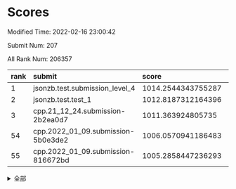 # Scores

Modified Time: 2022-02-16 23:00:42

Submit Num: 207

All Rank Num: 206357

| rank |               submit               |       score        |       sigma        | pk_num |
| :--- | :--------------------------------- | :----------------- | :----------------- | :----- |
| 1    | jsonzb.test.submission_level_4     | 1014.2544343755287 | 0.8313708068617536 | 3986   |
| 2    | jsonzb.test.test_1                 | 1012.8187312164396 | 0.8263440967422018 | 3990   |
| 3    | cpp.21_12_24.submission-2b2ea0d7   | 1011.363924805735  | 0.7773230183387756 | 3987   |
| 54   | cpp.2022_01_09.submission-5b0e3de2 | 1006.0570941186483 | 0.7413158385255718 | 3990   |
| 55   | cpp.2022_01_09.submission-816672bd | 1005.2858447236293 | 0.7160240979051149 | 3986   |


<details>
<summary>全部</summary>

| rank |                 submit                 |       score        |       sigma        | pk_num |
| :--- | :------------------------------------- | :----------------- | :----------------- | :----- |
| 1    | jsonzb.test.submission_level_4         | 1014.2544343755287 | 0.8313708068617536 | 3986   |
| 2    | jsonzb.test.test_1                     | 1012.8187312164396 | 0.8263440967422018 | 3990   |
| 3    | cpp.21_12_24.submission-2b2ea0d7       | 1011.363924805735  | 0.7773230183387756 | 3987   |
| 4    | gobigger.level_3.submission_level_3_49 | 1011.3197072087052 | 0.7767833739737028 | 3988   |
| 5    | gobigger.level_3.submission_level_3_20 | 1011.2594526902446 | 0.7603764874033379 | 3987   |
| 6    | gobigger.level_3.submission_level_3_8  | 1011.0530343476179 | 0.7922187670883438 | 3991   |
| 7    | gobigger.level_3.submission_level_3_18 | 1011.0249471643436 | 0.7764825692549014 | 3989   |
| 8    | gobigger.level_3.submission_level_3_45 | 1010.8721811070308 | 0.797584722032701  | 3986   |
| 9    | gobigger.level_3.submission_level_3_28 | 1010.8720544301079 | 0.7670677099406025 | 3986   |
| 10   | gobigger.level_3.submission_level_3_19 | 1010.8340860800084 | 0.7715219626195993 | 3989   |
| 11   | gobigger.level_3.submission_level_3_46 | 1010.7697650141968 | 0.7891321100512064 | 3983   |
| 12   | gobigger.level_3.submission_level_3_30 | 1010.6749516921655 | 0.7454913725130558 | 3986   |
| 13   | gobigger.level_3.submission_level_3_43 | 1010.5584269986922 | 0.7703290220671735 | 3984   |
| 14   | gobigger.level_3.submission_level_3_42 | 1010.5354223028539 | 0.7520620695610026 | 3989   |
| 15   | gobigger.level_3.submission_level_3_16 | 1010.4697707621873 | 0.7649602466368302 | 3987   |
| 16   | gobigger.level_3.submission_level_3_15 | 1010.3505014380385 | 0.7620724288673888 | 3991   |
| 17   | gobigger.level_3.submission_level_3_23 | 1010.2828104171844 | 0.7720570615317555 | 3991   |
| 18   | gobigger.level_3.submission_level_3_21 | 1010.2679219886103 | 0.7382577552183601 | 3993   |
| 19   | gobigger.level_3.submission_level_3_13 | 1010.243416122421  | 0.7564817237306185 | 3986   |
| 20   | gobigger.level_3.submission_level_3_14 | 1010.2274718478121 | 0.7447195177599212 | 3994   |
| 21   | gobigger.level_3.submission_level_3_34 | 1010.2183548742054 | 0.7643642548985535 | 3988   |
| 22   | gobigger.level_3.submission_level_3_40 | 1010.1908418804015 | 0.7733126820490958 | 3990   |
| 23   | gobigger.level_3.submission_level_3_3  | 1010.1198827137903 | 0.7635294289879342 | 3985   |
| 24   | gobigger.level_3.submission_level_3_26 | 1010.0133893904634 | 0.7746827981006862 | 3987   |
| 25   | gobigger.level_3.submission_level_3_10 | 1009.9783656950794 | 0.7430371414636981 | 3987   |
| 26   | gobigger.level_3.submission_level_3_35 | 1009.8558045729311 | 0.7417777132457158 | 3989   |
| 27   | gobigger.level_3.submission_level_3_17 | 1009.7347991515409 | 0.7544688282194645 | 3991   |
| 28   | gobigger.level_3.submission_level_3_1  | 1009.7077291308586 | 0.7485114831041689 | 3992   |
| 29   | gobigger.level_3.submission_level_3_38 | 1009.7042076342661 | 0.7542070122785762 | 3986   |
| 30   | gobigger.level_3.submission_level_3_4  | 1009.6605549017296 | 0.737327939960557  | 3989   |
| 31   | gobigger.level_3.submission_level_3_33 | 1009.5786047780133 | 0.7402013947572926 | 3984   |
| 32   | gobigger.level_3.submission_level_3_29 | 1009.5417503312783 | 0.7551273958988548 | 3987   |
| 33   | gobigger.level_3.submission_level_3_32 | 1009.531599616501  | 0.7749025201979552 | 3987   |
| 34   | gobigger.level_3.submission_level_3_0  | 1009.5290840506888 | 0.7601163969785869 | 3987   |
| 35   | gobigger.level_3.submission_level_3_7  | 1009.5259855237732 | 0.7547610072455941 | 3988   |
| 36   | gobigger.level_3.submission_level_3_5  | 1009.4595281600476 | 0.7624989358730119 | 3988   |
| 37   | gobigger.level_3.submission_level_3_22 | 1009.4180243146862 | 0.7658095556243187 | 3989   |
| 38   | gobigger.level_3.submission_level_3_41 | 1009.4151881776827 | 0.7653002958420003 | 3994   |
| 39   | gobigger.level_3.submission_level_3_24 | 1009.404374890932  | 0.7866734524211018 | 3988   |
| 40   | gobigger.level_3.submission_level_3_9  | 1009.3751825093316 | 0.7447088845062879 | 3987   |
| 41   | gobigger.level_3.submission_level_3_25 | 1009.2577582590997 | 0.7487420974229726 | 3989   |
| 42   | gobigger.level_3.submission_level_3_2  | 1009.1667002288611 | 0.7417053114554243 | 3989   |
| 43   | gobigger.level_3.submission_level_3_44 | 1009.162694346592  | 0.7397953603349995 | 3987   |
| 44   | gobigger.level_3.submission_level_3_6  | 1009.1232005670782 | 0.7480558695577944 | 3988   |
| 45   | gobigger.level_3.submission_level_3_31 | 1009.071990406329  | 0.7546581901821547 | 3986   |
| 46   | gobigger.level_3.submission_level_3_27 | 1009.0550653494752 | 0.7686419121092085 | 3984   |
| 47   | gobigger.level_3.submission_level_3_11 | 1008.9867818052835 | 0.7378337874838018 | 3985   |
| 48   | gobigger.level_3.submission_level_3_48 | 1008.7643500170428 | 0.7688287567208533 | 3984   |
| 49   | gobigger.level_3.submission_level_3_36 | 1008.5639561142466 | 0.7458715264503079 | 3980   |
| 50   | gobigger.level_3.submission_level_3_47 | 1008.5591575160183 | 0.724916717943569  | 3982   |
| 51   | gobigger.level_3.submission_level_3_37 | 1008.4894611179558 | 0.7315401620556946 | 3988   |
| 52   | gobigger.level_3.submission_level_3_39 | 1008.228402674269  | 0.7542016509990973 | 3993   |
| 53   | gobigger.level_3.submission_level_3_12 | 1007.5854794133577 | 0.7444066755072196 | 3985   |
| 54   | cpp.2022_01_09.submission-5b0e3de2     | 1006.0570941186483 | 0.7413158385255718 | 3990   |
| 55   | cpp.2022_01_09.submission-816672bd     | 1005.2858447236293 | 0.7160240979051149 | 3986   |
| 56   | gobigger.level_1.submission_level_1_20 | 1004.9608381061587 | 0.7291818889973002 | 3989   |
| 57   | gobigger.level_1.submission_level_1_37 | 1004.5687363854416 | 0.7136030012998628 | 3984   |
| 58   | gobigger.level_1.submission_level_1_12 | 1004.1934388922512 | 0.7163289797989694 | 3986   |
| 59   | gobigger.level_1.submission_level_1_27 | 1004.133882578571  | 0.7133044202332514 | 3985   |
| 60   | gobigger.level_1.submission_level_1_47 | 1004.1335776350478 | 0.7158194229813528 | 3991   |
| 61   | gobigger.level_1.submission_level_1_13 | 1004.0650728358743 | 0.7168196117968607 | 3985   |
| 62   | gobigger.level_1.submission_level_1_30 | 1004.0250356312081 | 0.7183829931886282 | 3985   |
| 63   | gobigger.level_1.submission_level_1_15 | 1003.8835425940383 | 0.7252279329769199 | 3987   |
| 64   | gobigger.level_1.submission_level_1_38 | 1003.8563990753894 | 0.7128160684200118 | 3987   |
| 65   | gobigger.level_1.submission_level_1_17 | 1003.834552020204  | 0.7169619545486141 | 3984   |
| 66   | gobigger.level_1.submission_level_1_32 | 1003.8160840118595 | 0.7262822354969395 | 3989   |
| 67   | gobigger.level_1.submission_level_1_45 | 1003.8131567889263 | 0.7159318605334785 | 3990   |
| 68   | gobigger.level_1.submission_level_1_10 | 1003.8110276921259 | 0.7155886753894086 | 3988   |
| 69   | gobigger.level_1.submission_level_1_1  | 1003.8083997915346 | 0.7193351319701916 | 3983   |
| 70   | gobigger.level_1.submission_level_1_5  | 1003.7451657523713 | 0.7309144437827755 | 3983   |
| 71   | gobigger.level_1.submission_level_1_35 | 1003.7059110505525 | 0.7198429554391544 | 3988   |
| 72   | gobigger.level_1.submission_level_1_6  | 1003.6698006486339 | 0.7205851656714202 | 3988   |
| 73   | gobigger.level_1.submission_level_1_29 | 1003.585965872579  | 0.7023883937481665 | 3988   |
| 74   | gobigger.level_1.submission_level_1_24 | 1003.5285664378249 | 0.718428702020486  | 3992   |
| 75   | gobigger.level_1.submission_level_1_46 | 1003.3888560818466 | 0.7193045739597308 | 3987   |
| 76   | gobigger.level_1.submission_level_1_48 | 1003.3389502954919 | 0.7209776327942006 | 3988   |
| 77   | gobigger.level_1.submission_level_1_26 | 1003.3303901869066 | 0.7232510845912937 | 3989   |
| 78   | gobigger.level_1.submission_level_1_11 | 1003.2891147923364 | 0.7174345430970629 | 3986   |
| 79   | gobigger.level_1.submission_level_1_39 | 1003.2327086847577 | 0.7182875064266625 | 3989   |
| 80   | gobigger.level_1.submission_level_1_43 | 1003.2064890358863 | 0.7122808834391156 | 3984   |
| 81   | gobigger.level_1.submission_level_1_14 | 1003.2016024723292 | 0.726192508514828  | 3981   |
| 82   | gobigger.level_1.submission_level_1_16 | 1003.1952724372625 | 0.7213850573361563 | 3989   |
| 83   | gobigger.level_1.submission_level_1_49 | 1003.1789535738678 | 0.7060373129464486 | 3985   |
| 84   | gobigger.level_1.submission_level_1_40 | 1003.107902273809  | 0.7257350890251599 | 3992   |
| 85   | gobigger.level_1.submission_level_1_9  | 1003.0912448017533 | 0.7192616185607135 | 3982   |
| 86   | gobigger.level_1.submission_level_1_19 | 1003.0692967608425 | 0.7094710214098072 | 3981   |
| 87   | gobigger.level_1.submission_level_1_34 | 1003.0622855216955 | 0.7168209412165749 | 3987   |
| 88   | gobigger.level_1.submission_level_1_0  | 1003.0452303261175 | 0.7071757918147914 | 3990   |
| 89   | gobigger.level_1.submission_level_1_36 | 1003.0089418854984 | 0.7087837782799845 | 3989   |
| 90   | gobigger.level_1.submission_level_1_21 | 1002.9721323997005 | 0.7080959555493213 | 3982   |
| 91   | gobigger.level_1.submission_level_1_42 | 1002.9585179122831 | 0.7114968045073583 | 3987   |
| 92   | gobigger.level_1.submission_level_1_7  | 1002.8579869831054 | 0.7273782703644123 | 3987   |
| 93   | gobigger.level_1.submission_level_1_8  | 1002.8531279557245 | 0.718403375017305  | 3984   |
| 94   | gobigger.level_1.submission_level_1_18 | 1002.825787732324  | 0.698866167666647  | 3983   |
| 95   | gobigger.level_1.submission_level_1_4  | 1002.7733614617787 | 0.7060247764178564 | 3984   |
| 96   | gobigger.level_1.submission_level_1_22 | 1002.6477949430613 | 0.7164600456545194 | 3985   |
| 97   | gobigger.level_1.submission_level_1_44 | 1002.5689850575587 | 0.7140534656789957 | 3984   |
| 98   | gobigger.level_1.submission_level_1_28 | 1002.4089660172356 | 0.7163637210079105 | 3993   |
| 99   | gobigger.level_1.submission_level_1_23 | 1002.3992317051861 | 0.7144259462819968 | 3985   |
| 100  | gobigger.level_1.submission_level_1_31 | 1002.2715113694802 | 0.6956708094455507 | 3983   |
| 101  | gobigger.level_1.submission_level_1_33 | 1002.2098801589923 | 0.7085866308058587 | 3991   |
| 102  | gobigger.level_1.submission_level_1_25 | 1001.8514306232913 | 0.7011901513523233 | 3989   |
| 103  | gobigger.level_1.submission_level_1_2  | 1001.804394914874  | 0.7136294266082344 | 3988   |
| 104  | gobigger.level_1.submission_level_1_41 | 1001.331553979749  | 0.7234073470385664 | 3982   |
| 105  | gobigger.level_1.submission_level_1_3  | 1001.306698377383  | 0.7166171100177133 | 3987   |
| 106  | gobigger.random.submission_random_16   | 997.3276085897451  | 0.7162739785046808 | 3987   |
| 107  | gobigger.random.submission_random_32   | 997.0907147038023  | 0.7052819432293956 | 3989   |
| 108  | gobigger.random.submission_random_44   | 997.0301304369152  | 0.7051101566219098 | 3985   |
| 109  | gobigger.random.submission_random_46   | 996.9495801720213  | 0.7054534716697323 | 3989   |
| 110  | gobigger.random.submission_random_49   | 996.8266005966475  | 0.6997565723401524 | 3988   |
| 111  | gobigger.random.submission_random_39   | 996.7672656955035  | 0.6911506064326396 | 3989   |
| 112  | gobigger.random.submission_random_38   | 996.5945111544045  | 0.7062330851129088 | 3992   |
| 113  | gobigger.random.submission_random_2    | 996.5800370173736  | 0.7115798401727077 | 3986   |
| 114  | gobigger.random.submission_random_22   | 996.50433441815    | 0.7078690417638075 | 3985   |
| 115  | gobigger.random.submission_random_31   | 996.4910855561914  | 0.7001720646166154 | 3994   |
| 116  | gobigger.random.submission_random_5    | 996.4779932805957  | 0.7127417032879683 | 3991   |
| 117  | gobigger.random.submission_random_28   | 996.4735632838347  | 0.7062231402664565 | 3986   |
| 118  | gobigger.random.submission_random_20   | 996.4573369155153  | 0.7068320946664614 | 3988   |
| 119  | gobigger.random.submission_random_12   | 996.4162773619796  | 0.7111838737301241 | 3987   |
| 120  | gobigger.random.submission_random_8    | 996.3384446520682  | 0.693089259526578  | 3986   |
| 121  | gobigger.random.submission_random_17   | 996.2698138593138  | 0.7181760767032568 | 3987   |
| 122  | gobigger.random.submission_random_25   | 996.2421298437587  | 0.7049338467150222 | 3991   |
| 123  | gobigger.random.submission_random_11   | 996.2189137346737  | 0.7116505753785056 | 3987   |
| 124  | gobigger.random.submission_random_33   | 996.1984484030681  | 0.7052841574508674 | 3984   |
| 125  | gobigger.random.submission_random_37   | 996.174112591315   | 0.7080358908888728 | 3990   |
| 126  | gobigger.random.submission_random_3    | 996.1442600563539  | 0.7102960294149565 | 3990   |
| 127  | gobigger.random.submission_random_15   | 996.084069620921   | 0.7115601435166994 | 3991   |
| 128  | gobigger.random.submission_random_41   | 996.0159330801561  | 0.7238815624377151 | 3984   |
| 129  | gobigger.random.submission_random_9    | 996.006964104721   | 0.6970343435179681 | 3985   |
| 130  | gobigger.random.submission_random_1    | 995.9995842862479  | 0.7060101788936521 | 3986   |
| 131  | gobigger.random.submission_random_29   | 995.996780262484   | 0.7105392819136547 | 3993   |
| 132  | gobigger.random.submission_random_42   | 995.9529406745304  | 0.709123208997797  | 3989   |
| 133  | gobigger.random.submission_random_43   | 995.9256334127549  | 0.6962527763591269 | 3989   |
| 134  | gobigger.random.submission_random_10   | 995.9235431052626  | 0.718661699295212  | 3990   |
| 135  | gobigger.random.submission_random_40   | 995.9033758543051  | 0.7184903368830757 | 3984   |
| 136  | gobigger.random.submission_random_45   | 995.7760080368151  | 0.6941708158576191 | 3988   |
| 137  | gobigger.random.submission_random_35   | 995.7297228530674  | 0.7108197062298993 | 3989   |
| 138  | gobigger.random.submission_random_36   | 995.6583709172181  | 0.7075809910943474 | 3989   |
| 139  | gobigger.random.submission_random_34   | 995.6521040652573  | 0.723870924591608  | 3983   |
| 140  | gobigger.random.submission_random_48   | 995.59513781631    | 0.7229749127751746 | 3988   |
| 141  | gobigger.random.submission_random_0    | 995.5942401117553  | 0.7097590176555308 | 3991   |
| 142  | gobigger.random.submission_random_23   | 995.5715442954931  | 0.7252019914354954 | 3991   |
| 143  | gobigger.random.submission_random_4    | 995.5403890308135  | 0.7072691688277573 | 3991   |
| 144  | gobigger.random.submission_random_47   | 995.4622346338386  | 0.7048708763148759 | 3988   |
| 145  | gobigger.random.submission_random_30   | 995.4502790381378  | 0.7163374440116211 | 3986   |
| 146  | gobigger.random.submission_random_26   | 995.4083732537517  | 0.711038714605219  | 3983   |
| 147  | gobigger.random.submission_random_6    | 995.4048585579379  | 0.7202339151404198 | 3988   |
| 148  | gobigger.random.submission_random_21   | 995.3225399768899  | 0.7084113203674373 | 3989   |
| 149  | gobigger.random.submission_random_13   | 995.3039085142019  | 0.7102447160349802 | 3986   |
| 150  | gobigger.random.submission_random_7    | 995.2187260129419  | 0.7254971617084742 | 3990   |
| 151  | gobigger.random.submission_random_14   | 995.106207627778   | 0.7289282945232953 | 3986   |
| 152  | gobigger.random.submission_random_18   | 994.9813321956639  | 0.7208555611344404 | 3985   |
| 153  | gobigger.random.submission_random_24   | 994.937977161925   | 0.7056797417268409 | 3986   |
| 154  | gobigger.random.submission_random_19   | 994.7466508196319  | 0.7071426933551761 | 3982   |
| 155  | gobigger.random.submission_random_27   | 994.7246355385812  | 0.7383219851363458 | 3990   |
| 156  | gobigger.level_2.submission_level_2_45 | 994.4123200335077  | 0.7196745419365536 | 3983   |
| 157  | gobigger.level_2.submission_level_2_21 | 993.9878562354369  | 0.7449245502977008 | 3991   |
| 158  | gobigger.level_2.submission_level_2_5  | 993.9678193844215  | 0.7275015220577453 | 3987   |
| 159  | gobigger.level_2.submission_level_2_4  | 993.7988834658381  | 0.7341389843065153 | 3986   |
| 160  | gobigger.level_2.submission_level_2_18 | 993.4406095723543  | 0.7337269993534494 | 3988   |
| 161  | gobigger.level_2.submission_level_2_27 | 993.3769216179544  | 0.7256824709835283 | 3990   |
| 162  | gobigger.level_2.submission_level_2_22 | 993.2951415794981  | 0.7357026088020681 | 3986   |
| 163  | gobigger.level_2.submission_level_2_33 | 993.2212458910462  | 0.7476046961617686 | 3982   |
| 164  | gobigger.level_2.submission_level_2_49 | 993.074887738282   | 0.7454935679407687 | 3992   |
| 165  | gobigger.level_2.submission_level_2_13 | 992.9325428502331  | 0.7712203461481952 | 3982   |
| 166  | gobigger.level_2.submission_level_2_36 | 992.8446601711557  | 0.7272185313215436 | 3993   |
| 167  | gobigger.level_2.submission_level_2_10 | 992.7908522319992  | 0.7356653064152049 | 3990   |
| 168  | gobigger.level_2.submission_level_2_41 | 992.7856356342677  | 0.7349425088789941 | 3982   |
| 169  | gobigger.level_2.submission_level_2_23 | 992.7385283682688  | 0.7278369381920008 | 3995   |
| 170  | gobigger.level_2.submission_level_2_39 | 992.7297574611058  | 0.7317934337609846 | 3986   |
| 171  | gobigger.level_2.submission_level_2_38 | 992.7245654158364  | 0.7501658908741423 | 3988   |
| 172  | gobigger.level_2.submission_level_2_1  | 992.7059574204422  | 0.7381852595895954 | 3986   |
| 173  | gobigger.level_2.submission_level_2_25 | 992.6946617924539  | 0.7301407626046039 | 3989   |
| 174  | gobigger.level_2.submission_level_2_9  | 992.5845891133008  | 0.7329955566459555 | 3988   |
| 175  | gobigger.level_2.submission_level_2_17 | 992.5154103175106  | 0.742283709006503  | 3992   |
| 176  | gobigger.level_2.submission_level_2_32 | 992.5102531490753  | 0.7582861813236821 | 3990   |
| 177  | gobigger.level_2.submission_level_2_12 | 992.5029656849148  | 0.7561888506131642 | 3986   |
| 178  | gobigger.level_2.submission_level_2_40 | 992.4721267896011  | 0.7373884829607443 | 3988   |
| 179  | gobigger.level_2.submission_level_2_47 | 992.4623036923678  | 0.7399492123746386 | 3987   |
| 180  | gobigger.level_2.submission_level_2_15 | 992.4577392391111  | 0.7455205380445777 | 3985   |
| 181  | gobigger.level_2.submission_level_2_14 | 992.4503999126846  | 0.7320949443716886 | 3991   |
| 182  | gobigger.level_2.submission_level_2_28 | 992.3367810598139  | 0.7229005442318684 | 3985   |
| 183  | gobigger.level_2.submission_level_2_7  | 992.1796805486052  | 0.7339732412877039 | 3991   |
| 184  | gobigger.level_2.submission_level_2_29 | 992.1308350822374  | 0.7348722270823963 | 3986   |
| 185  | gobigger.level_2.submission_level_2_6  | 992.1159656184852  | 0.7588438737866282 | 3990   |
| 186  | gobigger.level_2.submission_level_2_48 | 992.0756859143004  | 0.7391882218633851 | 3990   |
| 187  | gobigger.level_2.submission_level_2_8  | 992.0536825954816  | 0.7735382361506117 | 3983   |
| 188  | gobigger.level_2.submission_level_2_11 | 992.0105756464922  | 0.7263354320000025 | 3990   |
| 189  | gobigger.level_2.submission_level_2_16 | 992.0020421812972  | 0.7362977981374063 | 3988   |
| 190  | gobigger.level_2.submission_level_2_20 | 991.9484336323393  | 0.7666599338443075 | 3986   |
| 191  | gobigger.level_2.submission_level_2_31 | 991.8295446524392  | 0.7560121171714851 | 3992   |
| 192  | gobigger.level_2.submission_level_2_34 | 991.6349225426437  | 0.733905034904899  | 3989   |
| 193  | gobigger.level_2.submission_level_2_44 | 991.5169386660443  | 0.7535927703705283 | 3991   |
| 194  | gobigger.level_2.submission_level_2_2  | 991.5157156407458  | 0.7338507642089723 | 3989   |
| 195  | gobigger.level_2.submission_level_2_42 | 991.3918640048637  | 0.754052650072355  | 3989   |
| 196  | gobigger.level_2.submission_level_2_35 | 991.3243174115828  | 0.7626223499717347 | 3989   |
| 197  | gobigger.level_2.submission_level_2_19 | 991.2942432993711  | 0.728020200769676  | 3992   |
| 198  | gobigger.level_2.submission_level_2_37 | 991.250384144408   | 0.7527178436069694 | 3987   |
| 199  | gobigger.level_2.submission_level_2_43 | 991.2190681086822  | 0.7569535487389768 | 3988   |
| 200  | gobigger.level_2.submission_level_2_30 | 991.0627970418125  | 0.7596489444530307 | 3986   |
| 201  | gobigger.level_2.submission_level_2_24 | 991.0582359491759  | 0.7473800285165795 | 3996   |
| 202  | gobigger.level_2.submission_level_2_0  | 990.8080150377997  | 0.7371020956281471 | 3993   |
| 203  | gobigger.level_2.submission_level_2_3  | 990.3756195756102  | 0.7458647526756911 | 3985   |
| 204  | gobigger.level_2.submission_level_2_46 | 990.2405007214192  | 0.7447640695542892 | 3986   |
| 205  | gobigger.level_2.submission_level_2_26 | 989.5819215926324  | 0.7729391546063801 | 3989   |
| 206  | gobigger.none.submission_none_1        | 978.6783963488942  | 1.2099899390643258 | 3996   |
| 207  | gobigger.none.submission_none_0        | 975.9716535757233  | 1.3861446163458246 | 3984   |

</details>
